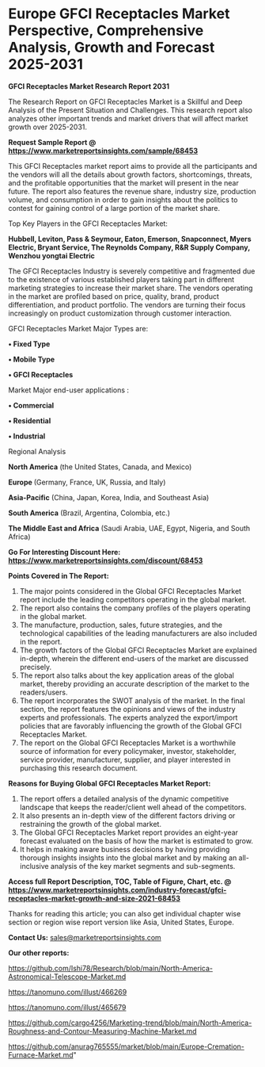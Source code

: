 # Europe GFCI Receptacles Market Perspective, Comprehensive Analysis, Growth and Forecast 2025-2031

<strong>GFCI Receptacles Market Research Report 2031</strong>

The Research Report on GFCI Receptacles Market is a Skillful and Deep Analysis of the Present Situation and Challenges. This research report also analyzes other important trends and market drivers that will affect market growth over 2025-2031.

<strong>Request Sample Report @ <a href=https://www.marketreportsinsights.com/sample/68453>https://www.marketreportsinsights.com/sample/68453</a></strong>

This GFCI Receptacles market report aims to provide all the participants and the vendors will all the details about growth factors, shortcomings, threats, and the profitable opportunities that the market will present in the near future. The report also features the revenue share, industry size, production volume, and consumption in order to gain insights about the politics to contest for gaining control of a large portion of the market share.

Top Key Players in the GFCI Receptacles Market:

<strong>Hubbell, Leviton, Pass & Seymour, Eaton, Emerson, Snapconnect, Myers Electric, Bryant Service, The Reynolds Company, R&R Supply Company, Wenzhou yongtai Electric</strong>

The GFCI Receptacles Industry is severely competitive and fragmented due to the existence of various established players taking part in different marketing strategies to increase their market share. The vendors operating in the market are profiled based on price, quality, brand, product differentiation, and product portfolio. The vendors are turning their focus increasingly on product customization through customer interaction.

GFCI Receptacles Market Major Types are:

<strong>• Fixed Type

• Mobile Type

• GFCI Receptacles</strong>

Market Major end-user applications :

<strong>• Commercial

• Residential

• Industrial</strong>

Regional Analysis

</u><strong><b>North America</b></strong> (the United States, Canada, and Mexico)

<strong><b>Europe </b></strong>(Germany, France, UK, Russia, and Italy)

<strong><b>Asia-Pacific</b></strong> (China, Japan, Korea, India, and Southeast Asia)

<strong><b>South America</b></strong> (Brazil, Argentina, Colombia, etc.)

<strong><b>The Middle East and Africa</b></strong> (Saudi Arabia, UAE, Egypt, Nigeria, and South Africa)

<strong>Go For Interesting Discount Here: <a href=https://www.marketreportsinsights.com/discount/68453>https://www.marketreportsinsights.com/discount/68453</a></strong>

<strong>Points Covered in The Report:</strong>
<ol>
  <li>The major points considered in the Global GFCI Receptacles Market report include the leading competitors operating in the global market.</li>
  <li>The report also contains the company profiles of the players operating in the global market.</li>
  <li>The manufacture, production, sales, future strategies, and the technological capabilities of the leading manufacturers are also included in the report.</li>
  <li>The growth factors of the Global GFCI Receptacles Market are explained in-depth, wherein the different end-users of the market are discussed precisely.</li>
  <li>The report also talks about the key application areas of the global market, thereby providing an accurate description of the market to the readers/users.</li>
  <li>The report incorporates the SWOT analysis of the market. In the final section, the report features the opinions and views of the industry experts and professionals. The experts analyzed the export/import policies that are favorably influencing the growth of the Global GFCI Receptacles Market.</li>
  <li>The report on the Global GFCI Receptacles Market is a worthwhile source of information for every policymaker, investor, stakeholder, service provider, manufacturer, supplier, and player interested in purchasing this research document.</li>
</ol>
<strong>Reasons for Buying Global GFCI Receptacles Market Report:</strong>

<ol>
  <li>The report offers a detailed analysis of the dynamic competitive landscape that keeps the reader/client well ahead of the competitors.</li>
  <li>It also presents an in-depth view of the different factors driving or restraining the growth of the global market.</li>
  <li>The Global GFCI Receptacles Market report provides an eight-year forecast evaluated on the basis of how the market is estimated to grow.</li>
  <li>It helps in making aware business decisions by having providing thorough insights insights into the global market and by making an all-inclusive analysis of the key market segments and sub-segments.</li>
</ol>
<strong>Access full Report Description, TOC, Table of Figure, Chart, etc. @ <a href=https://www.marketreportsinsights.com/industry-forecast/gfci-receptacles-market-growth-and-size-2021-68453>https://www.marketreportsinsights.com/industry-forecast/gfci-receptacles-market-growth-and-size-2021-68453</a></strong>


Thanks for reading this article; you can also get individual chapter wise section or region wise report version like Asia, United States, Europe.

<strong>Contact Us:</strong>
sales@marketreportsinsights.com

<strong>Our other reports:</strong>

<a href=https://github.com/Ishi78/Research/blob/main/North-America-Astronomical-Telescope-Market.md>https://github.com/Ishi78/Research/blob/main/North-America-Astronomical-Telescope-Market.md</a>

<a href=https://tanomuno.com/illust/466269>https://tanomuno.com/illust/466269</a>

<a href=https://tanomuno.com/illust/465679>https://tanomuno.com/illust/465679</a>

<a href=https://github.com/cargo4256/Marketing-trend/blob/main/North-America-Roughness-and-Contour-Measuring-Machine-Market.md>https://github.com/cargo4256/Marketing-trend/blob/main/North-America-Roughness-and-Contour-Measuring-Machine-Market.md</a>

<a href=https://github.com/anurag765555/market/blob/main/Europe-Cremation-Furnace-Market.md>https://github.com/anurag765555/market/blob/main/Europe-Cremation-Furnace-Market.md</a>"
